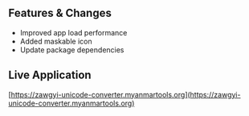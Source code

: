 ## Features & Changes

* Improved app load performance
* Added maskable icon
* Update package dependencies

## Live Application

[https://zawgyi-unicode-converter.myanmartools.org](https://zawgyi-unicode-converter.myanmartools.org)
